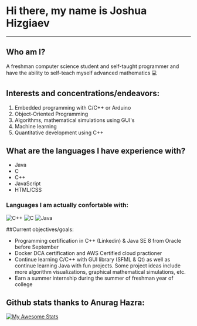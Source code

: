 # Hi there, my name is Joshua Hizgiaev 
-----
## Who am I?
A freshman computer science student and self-taught programmer and have the ability to self-teach myself advanced mathematics :computer:

## Interests and concentrations/endeavors:
1. Embedded programming with C/C++ or Arduino 
2. Object-Oriented Programming
3. Algorithms, mathematical simulations using GUI's 
4. Machine learning 
5. Quantitative development using C++

## What are the languages I have experience with?
- Java
- C
- C++
- JavaScript
- HTML/CSS

### Languages I am actually confortable with:
![C++](https://img.shields.io/badge/c++-%2300599C.svg?style=for-the-badge&logo=c%2B%2B&logoColor=white)
![C](https://img.shields.io/badge/c-%2300599C.svg?style=for-the-badge&logo=c&logoColor=white)
![Java](https://img.shields.io/badge/java-%23ED8B00.svg?style=for-the-badge&logo=java&logoColor=white)

##Current objectives/goals:
- Programming certification in C++ (Linkedin) & Java SE 8 from Oracle before September
- Docker DCA certification and AWS Certified cloud practioner
- Continue learning C/C++ with GUI library (SFML & Qt) as well as continue learning Java with fun projects. Some project ideas include more algorithm visualizations, graphical mathematical simulations, etc. 
- Earn a summer internship during the summer of freshman year of college

##  Github stats thanks to Anurag Hazra:
[![My Awesome Stats](https://awesome-github-stats.azurewebsites.net/user-stats/Josh-Hiz?cardType=github&theme=great-gatsby&Border=FFFFFF)](https://git.io/awesome-stats-card)
